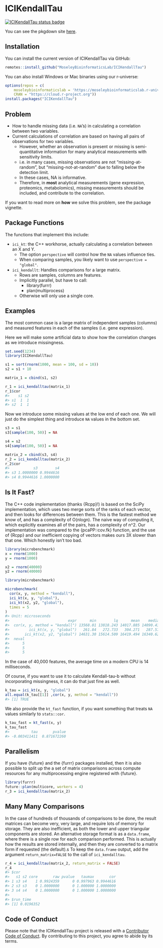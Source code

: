 
<!-- README.md is generated from README.Rmd. Please edit that file -->

# ICIKendallTau

<!-- badges: start -->

[![ICIKendallTau status
badge](https://moseleybioinformaticslab.r-universe.dev/badges/ICIKendallTau)](https://moseleybioinformaticslab.r-universe.dev)
<!-- badges: end -->

You can see the pkgdown site
[here](https://moseleybioinformaticslab.github.io/ICIKendallTau).

## Installation

You can install the current version of ICIKendallTau via GitHub:

``` r
remotes::install_github("MoseleyBioinformaticsLab/ICIKendallTau")
```

You can also install Windows or Mac binaries using our r-universe:

``` r
options(repos = c(
    moseleybioinformaticslab = 'https://moseleybioinformaticslab.r-universe.dev',
    CRAN = "https://cloud.r-project.org"))
install.packages("ICIKendallTau")
```

## Problem

- How to handle missing data (i.e. `NA`’s) in calculating a correlation
  between two variables.
- Current calculations of correlation are based on having all pairs of
  observations for two variables.
  - However, whether an observation is present or missing is
    semi-quantitative information for many analytical measurements with
    sensitivity limits.
  - i.e. in many cases, missing observations are not
    “missing-at-random”, but “missing-not-at-random” due to falling
    below the detection limit.
  - In these cases, NA is informative.
  - Therefore, in **most** analytical measurements (gene expression,
    proteomics, metabolomics), missing measurements should be included,
    and contribute to the correlation.

If you want to read more on **how** we solve this problem, see the
package vignette.

## Package Functions

The functions that implement this include:

- `ici_kt`: the C++ workhorse, actually calculating a correlation
  between an X and Y.
  - The option `perspective` will control how the `NA` values influence
    ties.
  - When comparing samples, you likely want to use
    `perspective = "global"`.
- `ici_kendallt`: Handles comparisons for a large matrix.
  - Rows are samples, columns are features.
  - Implicitly parallel, but have to call:
    - library(furrr)
    - plan(multiprocess)
  - Otherwise will only use a single core.

## Examples

The most common case is a large matrix of independent samples (columns)
and measured features in each of the samples (i.e. gene expression).

Here we will make some artificial data to show how the correlation
changes as we introduce missingness.

``` r
set.seed(1234)
library(ICIKendallTau)

s1 = sort(rnorm(1000, mean = 100, sd = 10))
s2 = s1 + 10 

matrix_1 = cbind(s1, s2)

r_1 = ici_kendalltau(matrix_1)
r_1$cor
#>    s1 s2
#> s1  1  1
#> s2  1  1
```

Now we introduce some missing values at the low end of each one. We will
just do the simplest thing and introduce `NA` values in the bottom set.

``` r
s3 = s1
s3[sample(100, 50)] = NA

s4 = s2
s4[sample(100, 50)] = NA

matrix_2 = cbind(s3, s4)
r_2 = ici_kendalltau(matrix_2)
r_2$cor
#>           s3        s4
#> s3 1.0000000 0.9944616
#> s4 0.9944616 1.0000000
```

## Is It Fast?

The C++ code implementation (thanks {Rcpp}!) is based on the SciPy
implementation, which uses two merge sorts of the ranks of each vector,
and then looks for differences between them. This is the fastest method
we know of, and has a complexity of O(nlogn). The naive way of computing
it, which explicitly examines all of the pairs, has a complexity of n^2.
Our implementation was compared to the {pcaPP::cov.fk} function, and the
use of {Rcpp} and our inefficient copying of vectors makes ours 3X
slower than that one. Which honestly isn’t too bad.

``` r
library(microbenchmark)
x = rnorm(1000)
y = rnorm(1000)

x2 = rnorm(40000)
y2 = rnorm(40000)

library(microbenchmark)

microbenchmark(
  cor(x, y, method = "kendall"),
  ici_kt(x, y, "global"),
  ici_kt(x2, y2, "global"),
  times = 5
)
#> Unit: microseconds
#>                           expr      min        lq      mean    median        uq       max
#>  cor(x, y, method = "kendall") 13568.01 13818.243 14017.885 14090.436 14174.800 14437.933
#>         ici_kt(x, y, "global")   261.84   272.733   304.271   287.571   335.669   363.542
#>       ici_kt(x2, y2, "global") 14631.30 15614.509 16419.494 16340.620 17646.365 17864.673
#>  neval
#>      5
#>      5
#>      5
```

In the case of 40,000 features, the average time on a modern CPU is 14
milliseconds.

Of course, if you want to use it to calculate Kendall-tau-b without
incorporating missingness, it can do that just fine as well.

``` r
k_tau = ici_kt(x, y, "global")
all.equal(k_tau[[1]] ,cor(x, y, method = "kendall"))
#> [1] TRUE
```

We also provide the `kt_fast` function, if you want something that
treats `NA` values similarly to `stats::cor`.

``` r
k_tau_fast = kt_fast(x, y)
k_tau_fast
#>          tau       pvalue 
#> -0.003411411  0.871672260
```

## Parallelism

If you have {future} and the {furrr} packages installed, then it is also
possible to split up the a set of matrix comparisons across compute
resources for any multiprocessing engine registered with {future}.

``` r
library(furrr)
future::plan(multicore, workers = 4)
r_3 = ici_kendalltau(matrix_2)
```

## Many Many Comparisons

In the case of hundreds of thousands of comparisons to be done, the
result matrices can become very, very large, and require lots of memory
for storage. They are also inefficient, as both the lower and upper
triangular components are stored. An alternative storage format is as a
`data.frame`, where there is a single row for each comparison performed.
This is actually how the results are stored internally, and then they
are converted to a matrix form if requested (the default).s To keep the
`data.frame` output, add the argument `return_matrix=FALSE` to the call
of `ici_kendalltau`.

``` r
r_4 = ici_kendalltau(matrix_2, return_matrix = FALSE)
r_4
#> $cor
#>   s1 s2 core       raw pvalue   taumax       cor
#> 1 s3 s4    1 0.9924359      0 0.997963 0.9944616
#> 2 s3 s3    0 1.0000000      0 1.000000 1.0000000
#> 3 s4 s4    0 1.0000000      0 1.000000 1.0000000
#> 
#> $run_time
#> [1] 0.0196352
```

## Code of Conduct

Please note that the ICIKendallTau project is released with a
[Contributor Code of
Conduct](https://contributor-covenant.org/version/2/0/CODE_OF_CONDUCT.html).
By contributing to this project, you agree to abide by its terms.
